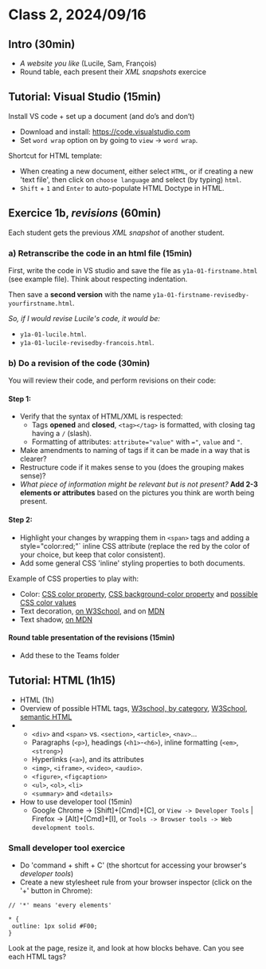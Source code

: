 # Class 2, 2024/09/16

## Intro (30min)

- *A website you like* (Lucile, Sam, François)
- Round table, each present their *XML snapshots* exercice

## Tutorial: Visual Studio (15min)

Install VS code + set up a document (and do’s and don’t)

- Download and install: https://code.visualstudio.com <br>
- Set `word wrap` option on by going to `view` -> `word wrap`.

Shortcut for HTML template:

- When creating a new document, either select `HTML`, or if creating a new 'text file', then click on `choose language` and select (by typing) `html`.
- `Shift` + `1` and `Enter` to auto-populate HTML Doctype in HTML.

## Exercice 1b, *revisions* (60min)

Each student gets the previous *XML snapshot* of another student.

### a) Retranscribe the code in an html file (15min)

First, write the code in VS studio and save the file as `y1a-01-firstname.html` (see example file). Think about respecting indentation.

Then save a **second version** with the name `y1a-01-firstname-revisedby-yourfirstname.html`.

*So, if I would revise Lucile's code, it would be:*

- `y1a-01-lucile.html`.
- `y1a-01-lucile-revisedby-francois.html`.
  
### b) Do a revision of the code (30min)
  
You will review their code, and perform revisions on their code:

#### Step 1:

- Verify that the syntax of HTML/XML is respected:
  - Tags **opened** and **closed**, `<tag></tag>` is formatted, with closing tag having a `/` (slash).
  - Formatting of attributes: `attribute="value"` with `="`, `value` and `"`.
- Make amendments to naming of tags if it can be made in a way that is clearer?
- Restructure code if it makes sense to you (does the grouping makes sense)?
- *What piece of information might be relevant but is not present?* **Add 2-3 elements or attributes** based on the pictures you think are worth being present.

#### Step 2:

- Highlight your changes by wrapping them in `<span>` tags and adding a style="color:red;"` inline CSS attribute (replace the red by the color of your choice, but keep that color consistent).
- Add some general CSS 'inline' styling properties to both documents.

Example of CSS properties to play with:
- Color: [CSS color property](https://www.w3schools.com/cssref/pr_text_color.php), [CSS background-color property](https://www.w3schools.com/cssref/pr_background-color.php) and [possible CSS color values](https://www.w3schools.com/cssref/css_colors.php)
- Text decoration, [on W3School](https://www.w3schools.com/cssref/pr_text_text-decoration.php), and on [MDN](https://developer.mozilla.org/en-US/docs/Web/CSS/text-decoration)
- Text shadow, [on MDN](https://developer.mozilla.org/en-US/docs/Web/CSS/text-shadow)

#### Round table presentation of the revisions (15min)

- Add these to the Teams folder

## Tutorial: HTML (1h15)

- HTML (1h)
- Overview of possible HTML tags, [W3school, by category](https://www.w3schools.com/TAGS/ref_byfunc.asp), [W3School, semantic HTML](https://www.w3schools.com/html/html5_semantic_elements.asp)
- - `<div>` and `<span>` vs. `<section>`, `<article>`, `<nav>`...
  - Paragraphs (`<p>`), headings (`<h1>`-`<h6>`), inline formatting (`<em>`, `<strong>`)
  - Hyperlinks (`<a>`), and its attributes
  - `<img>`, `<iframe>`, `<video>`, `<audio>`.
  - `<figure>`, `<figcaption>`
  - `<ul>`, `<ol>`, `<li>`
  - `<summary>` and `<details>`
- How to use developer tool (15min)
  - Google Chrome -> [Shift]+[Cmd]+[C], or `View -> Developer Tools` | Firefox -> [Alt]+[Cmd]+[I], or `Tools -> Browser tools -> Web development tools`.

### Small developer tool exercice

- Do 'command + shift + C' (the shortcut for accessing your browser's *developer tools*)
- Create a new stylesheet rule from your browser inspector (click on the '+' button in Chrome):

```
// '*' means 'every elements'

* {
 outline: 1px solid #F00;
}
```

Look at the page, resize it, and look at how blocks behave. Can you see each HTML tags?
